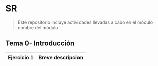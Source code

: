 # SR
> Este repositorio incluye actividades llevadas a cabo en el módulo nombre del módulo
## Tema 0- Introducción
| Ejercicio 1 | Breve descripcion |
| ----------- | ----------------- |
